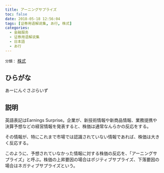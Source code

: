 ```yaml
---
title: アーニングサプライズ
toc: false
date: 2018-05-18 12:56:04
tags: [证券用语解说集, あ行, 株式]
categories:
  - 金融服务
  - 证券用语解说集
  - 日本語
  - あ行
---
```


`分類：` [株式](/tags/株式/)

## ひらがな

あーにんぐさぷらいず

## 説明

英語表記はEarnings Surprise。企業が、新技術情報や新商品情報、業務提携や決算予想などの経営情報を発表すると、株価は通常なんらかの反応をする。

その情報が、特にこれまで市場では認識されていない情報であれば、株価は大きく反応する。

このように、予想されていなかった情報に対する株価の反応を、「アーニングサプライズ」と呼ぶ。株価の上昇要因の場合はポジティブサプライズ、下落要因の場合はネガティブサプライズという。

